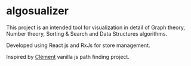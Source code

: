 # algosualizer

This project is an intended tool for visualization in detail of Graph theory, Number theory, Sorting & Search
and Data Structures algorithms.


 Developed using React js and RxJs for store management.


 Inspired by [Clément](https://github.com/clementmihailescu) vanilla js path finding project.
